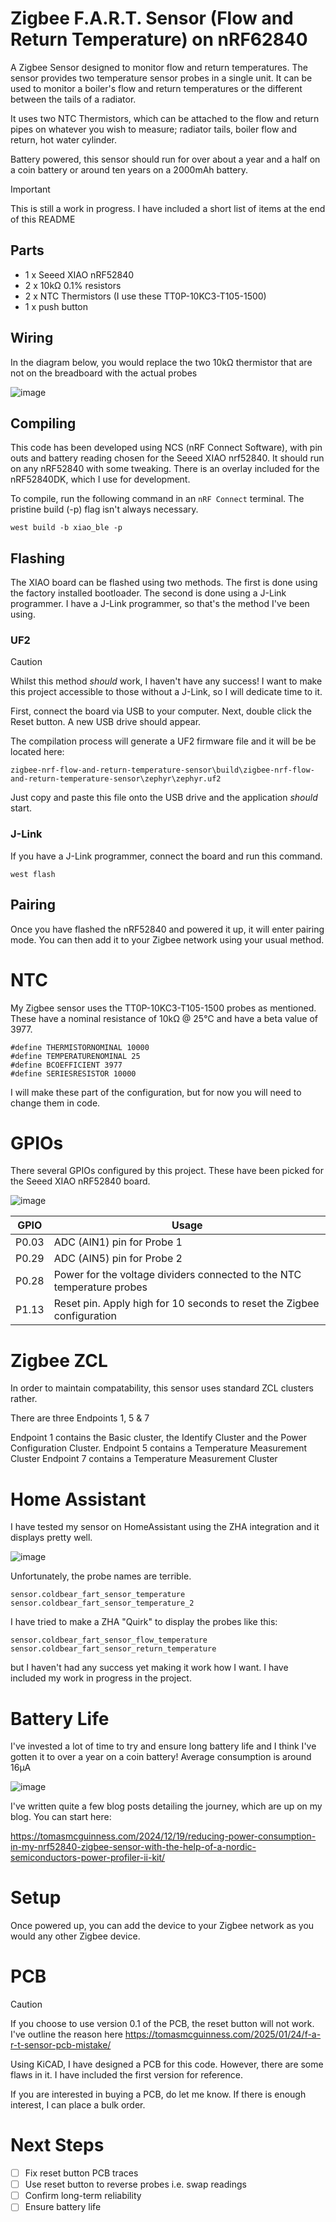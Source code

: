 # Zigbee F.A.R.T. Sensor (Flow and Return Temperature) on nRF62840

A Zigbee Sensor designed to monitor flow and return temperatures. The sensor provides two temperature sensor probes in a single unit. It can be used to monitor a boiler's flow and return temperatures or the different between the tails of a radiator.

It uses two NTC Thermistors, which can be attached to the flow and return pipes on whatever you wish to measure; radiator tails, boiler flow and return, hot water cylinder. 

Battery powered, this sensor should run for over about a year and a half on a coin battery or around ten years on a 2000mAh battery.

> [!IMPORTANT] 
> This is still a work in progress. I have included a short list of items at the end of this README

## Parts

* 1 x Seeed XIAO nRF52840
* 2 x 10kΩ 0.1% resistors
* 2 x NTC Thermistors (I use these TT0P-10KC3-T105-1500)
* 1 x push button

## Wiring

In the diagram below, you would replace the two 10kΩ thermistor that are not on the breadboard with the actual probes

![image](https://github.com/user-attachments/assets/626b1a7a-7316-4bad-9e54-60a14366c22f)

## Compiling 

This code has been developed using NCS (nRF Connect Software), with pin outs and battery reading chosen for the Seeed XIAO nrf52840. It should run on any nRF52840 with some tweaking. There is an overlay included for the nRF52840DK, which I use for development.

To compile, run the following command in an `nRF Connect` terminal. The pristine build (-p) flag isn't always necessary.

```
west build -b xiao_ble -p
```

## Flashing

The XIAO board can be flashed using two methods. The first is done using the factory installed bootloader. The second is done using a J-Link programmer. I have a J-Link programmer, so that's the method I've been using.

### UF2

> [!CAUTION] 
> Whilst this method *should* work, I haven't have any success! I want to make this project accessible to those without a J-Link, so I will dedicate time to it.

First, connect the board via USB to your computer. Next, double click the Reset button. A new USB drive should appear.

The compilation process will generate a UF2 firmware file and it will be be located here:

```
zigbee-nrf-flow-and-return-temperature-sensor\build\zigbee-nrf-flow-and-return-temperature-sensor\zephyr\zephyr.uf2
```

Just copy and paste this file onto the USB drive and the application *should* start. 

### J-Link

If you have a J-Link programmer, connect the board and run this command.

```
west flash
```

## Pairing

Once you have flashed the nRF52840 and powered it up, it will enter pairing mode. You can then add it to your Zigbee network using your usual method.

# NTC

My Zigbee sensor uses the TT0P-10KC3-T105-1500 probes as mentioned. These have a nominal resistance of 10kΩ @ 25°C and have a beta value of 3977.

```
#define THERMISTORNOMINAL 10000
#define TEMPERATURENOMINAL 25
#define BCOEFFICIENT 3977
#define SERIESRESISTOR 10000
```

I will make these part of the configuration, but for now you will need to change them in code.

# GPIOs

There several GPIOs configured by this project. These have been picked for the Seeed XIAO nRF52840 board.

![image](https://github.com/user-attachments/assets/3c12b195-e805-4862-b072-d9325f9bd02d)

| GPIO  | Usage |
| ------------- | ------------- |
| P0.03 | ADC (AIN1) pin for Probe 1  |
| P0.29 | ADC (AIN5) pin for Probe 2  |
| P0.28 | Power for the voltage dividers connected to the NTC temperature probes |
| P1.13 | Reset pin. Apply high for 10 seconds to reset the Zigbee configuration | 

# Zigbee ZCL

In order to maintain compatability, this sensor uses standard ZCL clusters rather.

There are three Endpoints 1, 5 & 7

Endpoint 1 contains the Basic cluster, the Identify Cluster and the Power Configuration Cluster.
Endpoint 5 contains a Temperature Measurement Cluster
Endpoint 7 contains a Temperature Measurement Cluster

# Home Assistant

I have tested my sensor on HomeAssistant using the ZHA integration and it displays pretty well. 

![image](https://github.com/user-attachments/assets/c9312264-5ab0-4d7b-bd74-c8124017b7d5)

Unfortunately, the probe names are terrible.

```
sensor.coldbear_fart_sensor_temperature
sensor.coldbear_fart_sensor_temperature_2
```

I have tried to make a ZHA "Quirk" to display the probes like this:

```
sensor.coldbear_fart_sensor_flow_temperature
sensor.coldbear_fart_sensor_return_temperature
```

but I haven't had any success yet making it work how I want. I have included my work in progress in the project.

# Battery Life

I've invested a lot of time to try and ensure long battery life and I think I've gotten it to over a year on a coin battery! Average consumption is around 16µA

![image](https://github.com/user-attachments/assets/b5269a33-37d2-41da-a05c-f229f9e24b03)

I've written quite a few blog posts detailing the journey, which are up on my blog. You can start here:

https://tomasmcguinness.com/2024/12/19/reducing-power-consumption-in-my-nrf52840-zigbee-sensor-with-the-help-of-a-nordic-semiconductors-power-profiler-ii-kit/

# Setup

Once powered up, you can add the device to your Zigbee network as you would any other Zigbee device.

# PCB

> [!CAUTION]
> If you choose to use version 0.1 of the PCB, the reset button will not work. I've outline the reason here https://tomasmcguinness.com/2025/01/24/f-a-r-t-sensor-pcb-mistake/

Using KiCAD, I have designed a PCB for this code. However, there are some flaws in it. I have included the first version for reference.

If you are interested in buying a PCB, do let me know. If there is enough interest, I can place a bulk order.

# Next Steps

* [ ] Fix reset button PCB traces
* [ ] Use reset button to reverse probes i.e. swap readings
* [ ] Confirm long-term reliability
* [ ] Ensure battery life
